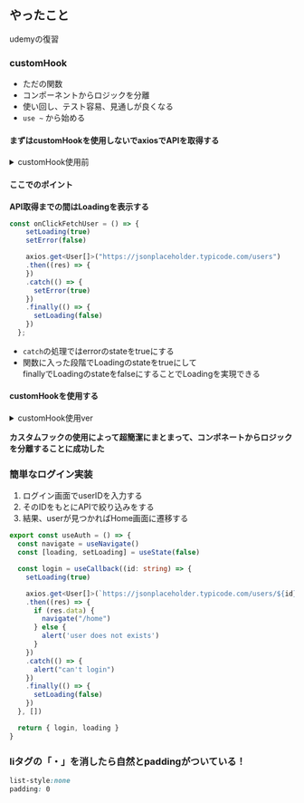 ## やったこと
udemyの復習  

### customHook
- ただの関数
- コンポーネントからロジックを分離
- 使い回し、テスト容易、見通しが良くなる
- `use ~` から始める

#### まずはcustomHookを使用しないでaxiosでAPIを取得する
<details>
  <summary>customHook使用前</summary>
  
```ts
export default function App() {
  const [userProfile, setUserProfile] = useState<UserProfile[]>([])
  const [loading, setLoading] = useState(false)
  const [error, setError] = useState(false)

  const onClickFetchUser = () => {
    setLoading(true)
    setError(false)

    axios.get<User[]>("https://jsonplaceholder.typicode.com/users")
    .then((res) => {
      const data = res.data.map((user) => ({
        id: user.id,
        name: `${user.name} (${user.username})`,
        email: user.email,
        address: `${user.address.city}${user.address.suite}${user.address.street}`
      }))
      setUserProfile(data)
    })
    .catch(() => {
      setError(true)
    })
    .finally(() => {
      setLoading(false)
    })
  };

  return (
    <div className="App">
      <button onClick={onClickFetchUser}>データ取得</button>
      <br />
      {error ? (
        <>
          <p style={{color: "red"}}>データの取得に失敗しました</p>
        </>
      ): (
        loading? (
          <p>Loading....</p>
        ): (
        <>
        {userProfile.map((user) => (
          <UserCard user={user} key={user.id} />
        ))}
        <UserCard user={user} />
        </>)
      )}
      
    </div>
  );
}
```
</details>  
  
#### ここでのポイント
**API取得までの間はLoadingを表示する**

```ts
const onClickFetchUser = () => {
    setLoading(true)
    setError(false)

    axios.get<User[]>("https://jsonplaceholder.typicode.com/users")
    .then((res) => {
    })
    .catch(() => {
      setError(true)
    })
    .finally(() => {
      setLoading(false)
    })
  };
```
- `catch`の処理ではerrorのstateをtrueにする
- 関数に入った段階でLoadingのstateをtrueにして  
  finallyでLoadingのstateをfalseにすることでLoadingを実現できる

#### customHookを使用する

<details>
  <summary>customHook使用ver</summary>
  
  ```ts
  export const useAllUsers = () => {
  const [userProfile, setUserProfile] = useState<UserProfile[]>([]);
  const [loading, setLoading] = useState(false);
  const [error, setError] = useState(false);

  const getUsers = () => {
    setLoading(true);
    setError(false);

    axios
      .get<User[]>("https://jsonplaceholder.typicode.com/users")
      .then((res) => {
        const data = res.data.map((user) => ({
          id: user.id,
          name: `${user.name} (${user.username})`,
          email: user.email,
          address: `${user.address.city}${user.address.suite}${user.address.street}`
        }));
        setUserProfile(data);
      })
      .catch(() => {
        setError(true);
      })
      .finally(() => {
        setLoading(false);
      });
  };

  return { getUsers, userProfile, loading, error };
};
  ```
  
  ```ts
  export default function App() {
  const { getUsers, userProfile, loading, error } = useAllUsers()

  const onClickFetchUser = () => {
    getUsers()
  }

  return (
    <div className="App">
      <button onClick={onClickFetchUser}>データ取得</button>
      <br />
      {error ? (
        <>
          <p style={{ color: "red" }}>データの取得に失敗しました</p>
        </>
      ) : loading ? (
        <p>Loading....</p>
      ) : (
        <>
          {userProfile.map((user) => (
            <UserCard user={user} key={user.id} />
          ))}
          <UserCard user={user} />
        </>
      )}
    </div>
  );
}
  ```
</details>

**カスタムフックの使用によって超簡潔にまとまって、コンポネートからロジックを分離することに成功した**

### 簡単なログイン実装
1. ログイン画面でuserIDを入力する
2. そのIDをもとにAPIで絞り込みをする
3. 結果、userが見つかればHome画面に遷移する

```ts
export const useAuth = () => {
  const navigate = useNavigate()
  const [loading, setLoading] = useState(false)

  const login = useCallback((id: string) => {
    setLoading(true)

    axios.get<User[]>(`https://jsonplaceholder.typicode.com/users/${id}`)
    .then((res) => {
      if (res.data) {
        navigate("/home")
      } else {
        alert('user does not exists')
      }
    })
    .catch(() => {
      alert("can't login")
    })
    .finally(() => {
      setLoading(false)
    })
  }, [])

  return { login, loading }
}
```

### liタグの「・」を消したら自然とpaddingがついている！
```css
list-style:none
padding: 0
```

